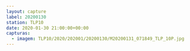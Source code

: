 ```yaml
---
layout: capture
label: 20200130
station: TLP10
date: 2020-01-30 21:00:00+00:00
capturas:
  - imagem: TLP10/2020/202001/20200130/M20200131_071849_TLP_10P.jpg
---
```


